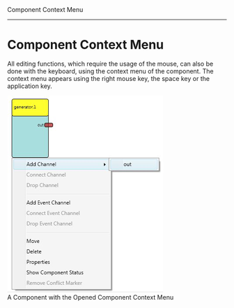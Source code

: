 ##

Component Context Menu

---

# Component Context Menu

All editing functions, which require the usage of the mouse, can also be done with the keyboard, using the context menu of the component. The context menu appears using the right mouse key, the space key or the application key.

![Screenshot: Component with Opened Context Menu](./img/Component_with_Opened_Context_Menu.jpg "Screenshot: Component with Opened Context Menu")  
A Component with the Opened Component Context Menu

